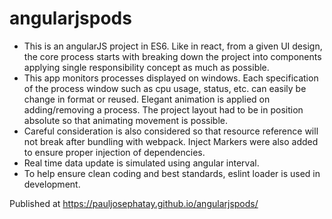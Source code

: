 # angularjspods

-	This is an angularJS project in ES6. Like in react, from a given UI design, the core process starts with breaking down the project into components applying single responsibility concept as much as possible. 
-	This app monitors processes displayed on windows. Each specification of the process window such as cpu usage, status, etc. can easily be change in format or reused. Elegant animation is applied on adding/removing a process. The project layout had to be in position absolute so that animating movement is possible.
-	Careful consideration is also considered so that resource reference will not break after bundling with webpack. Inject Markers were also added to ensure proper injection of dependencies.
-	Real time data update is simulated using angular interval. 
-	To help ensure clean coding and best standards, eslint loader is used in development.

Published at https://pauljosephatay.github.io/angularjspods/

